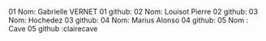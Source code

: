 01 Nom: Gabrielle VERNET
01 github:
02 Nom: Louisot Pierre
02 github:
03 Nom: Hochedez
03 github:
04 Nom: Marius Alonso
04 github:
05 Nom : Cave
05 github :clairecave
